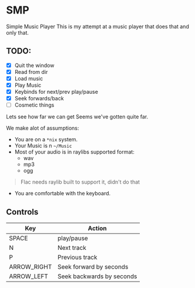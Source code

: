 # SMP

Simple Music Player
This is my attempt at a music player that does that and only that.

## TODO:
- [x] Quit the window
- [x] Read from dir
- [x] Load music
- [x] Play Music
- [x] Keybinds for next/prev play/pause
- [x] Seek forwards/back
- [ ] Cosmetic things

Lets see how far we can get
Seems we've gotten quite far.

We make alot of assumptions:
- You are on a `*nix` system.
- Your Music is n `~/Music`
- Most of your audio is in raylibs supported format:
    - wav
    - mp3
    - ogg
> Flac needs raylib built to support it, didn't do that
- You are comfortable with the keyboard.

## Controls

| Key         | Action                    |
| ---         | ---                       |
| SPACE       | play/pause                |
| N           | Next track                |
| P           | Previous track            |
| ARROW_RIGHT | Seek forward by seconds   |
| ARROW_LEFT  | Seek backwards by seconds |


